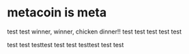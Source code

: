 # metacoin is meta

test
test
winner, winner, chicken dinner!!
test
test
test
test
test

test
test
testtest
test
test
testtest
test
test
